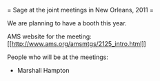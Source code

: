 = Sage at the joint meetings in New Orleans, 2011 =

We are planning to have a booth this year.

AMS website for the meeting: [[http://www.ams.org/amsmtgs/2125_intro.html]]

People who will be at the meetings:

 * Marshall Hampton
